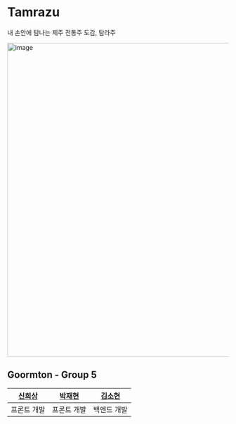# Tamrazu

내 손안에 탐나는 제주 전통주 도감, 탐라주

<img width="715" alt="image" src="https://user-images.githubusercontent.com/55437339/228991390-8cf7fbe4-1ef8-458f-9eed-27f1b3156fbb.png">

## Goormton - Group 5

| [신희상](https://github.com/ramer-dev) | [박재현](https://github.com/jaehyeon74) | [김소현](https://github.com/thguss) |
| :---: | :---: | :---: |
| 프론트 개발 | 프론트 개발 | 백엔드 개발 |
